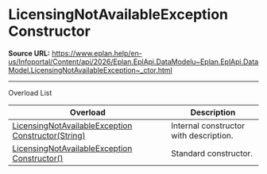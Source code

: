 # LicensingNotAvailableException Constructor

**Source URL:** https://www.eplan.help/en-us/Infoportal/Content/api/2026/Eplan.EplApi.DataModelu~Eplan.EplApi.DataModel.LicensingNotAvailableException~_ctor.html

---

Overload List

| Overload | Description |
| --- | --- |
| [LicensingNotAvailableException Constructor(String)](Eplan.EplApi.DataModelu~Eplan.EplApi.DataModel.LicensingNotAvailableException~_ctor(String).html) | Internal constructor with description. |
| [LicensingNotAvailableException Constructor()](Eplan.EplApi.DataModelu~Eplan.EplApi.DataModel.LicensingNotAvailableException~_ctor().html) | Standard constructor. |
